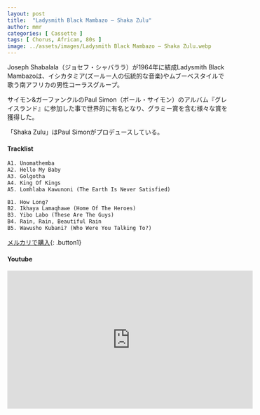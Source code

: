 ```yaml
---
layout: post
title:  "Ladysmith Black Mambazo – Shaka Zulu"
author: mmr
categories: [ Cassette ]
tags: [ Chorus, African, 80s ]
image: ../assets/images/Ladysmith Black Mambazo – Shaka Zulu.webp
---
```


Joseph Shabalala（ジョセフ・シャバララ）が1964年に結成Ladysmith Black Mambazoは、イシカタミア(ズールー人の伝統的な音楽)やムブーベスタイルで歌う南アフリカの男性コーラスグループ。

サイモン&ガーファンクルのPaul Simon（ポール・サイモン）のアルバム『グレイスランド』に参加した事で世界的に有名となり、グラミー賞を含む様々な賞を獲得した。

「Shaka Zulu」はPaul Simonがプロデュースしている。

#### Tracklist
```md
A1. Unomathemba
A2. Hello My Baby
A3. Golgotha
A4. King Of Kings
A5. Lomhlaba Kawunoni (The Earth Is Never Satisfied)

B1. How Long?
B2. Ikhaya Lamaqhawe (Home Of The Heroes)
B3. Yibo Labo (These Are The Guys)
B4. Rain, Rain, Beautiful Rain
B5. Wawusho Kubani? (Who Were You Talking To?)
```

[メルカリで購入](https://jp.mercari.com/item/m24434663274?afid=6142608987){: .button1}

#### Youtube 
<iframe width="560" height="315" src="https://www.youtube.com/embed/X2xl2fsdyGM?si=RnaEIEA5rq0GPq-k" title="YouTube video player" frameborder="0" allow="accelerometer; autoplay; clipboard-write; encrypted-media; gyroscope; picture-in-picture; web-share" referrerpolicy="strict-origin-when-cross-origin" allowfullscreen></iframe>